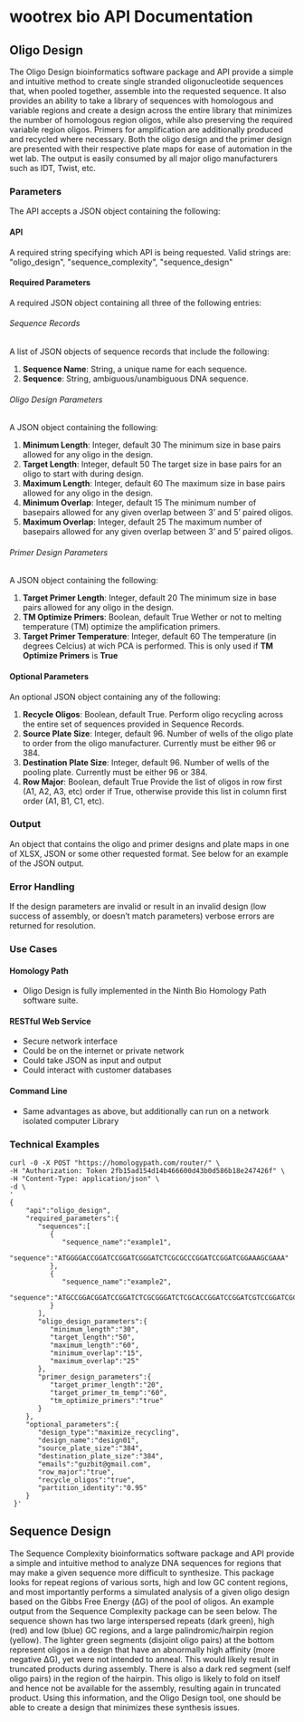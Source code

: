 # wootrex bio API Documentation

## Oligo Design

The Oligo Design bioinformatics software package and API provide a simple and intuitive method to create single stranded oligonucleotide sequences that, when pooled together, assemble into the requested sequence. It also provides an ability to take a library of sequences with homologous and variable regions and create a design across the entire library that minimizes the number of homologous region oligos, while also preserving the required variable region oligos. Primers for amplification are additionally produced and recycled where necessary. Both the oligo design and the primer design are presented with their respective plate maps for ease of automation in the wet lab. The output is easily consumed by all major oligo manufacturers such as IDT, Twist, etc. 

### Parameters
The API accepts a JSON object containing the following:

#### API
A required string specifying which API is being requested. Valid strings are: "oligo_design", "sequence_complexity", "sequence_design"

#### Required Parameters
A required JSON object containing all three of the following entries:

###### Sequence Records
A list of JSON objects of sequence records that include the following:

1. **Sequence Name**: String, a unique name for each sequence.
2. **Sequence**: String, ambiguous/unambiguous DNA sequence.

###### Oligo Design Parameters
A JSON object containing the following:

1. **Minimum Length**: Integer, default 30
The minimum size in base pairs allowed for any oligo in the design. 
2. **Target Length**: Integer, default 50 
The target size in base pairs for an oligo to start with during design. 
3. **Maximum Length**: Integer, default 60 
The maximum size in base pairs allowed for any oligo in the design. 
4. **Minimum Overlap**: Integer, default 15
The minimum number of basepairs allowed for any given overlap between 3’ and 5’ paired oligos.
5. **Maximum Overlap**: Integer, default 25
The maximum number of basepairs allowed for any given overlap between 3’ and 5’ paired oligos.

###### Primer Design Parameters 
A JSON object containing the following:

1. **Target Primer Length**: Integer, default 20
The minimum size in base pairs allowed for any oligo in the design. 
2. **TM Optimize Primers**: Boolean, default True
Wether or not to melting temperature (TM) optimize the amplification primers. 
3. **Target Primer Temperature**: Integer, default 60
The temperature (in degrees Celcius) at wich PCA is performed. This is only used if **TM Optimize Primers** is **True**


#### Optional Parameters
An optional JSON object containing any of the following:

1. **Recycle Oligos**: Boolean, default True.
Perform oligo recycling across the entire set of sequences provided in 
Sequence Records.
2. **Source Plate Size**: Integer, default 96.
Number of wells of the oligo plate to order from the oligo manufacturer. Currently must be either 96 or 384. 
3. **Destination Plate Size**: Integer, default 96.
Number of wells of the pooling plate. Currently must be either 96 or 384. 
4. **Row Major**: Boolean, default True
Provide the list of oligos in row first (A1, A2, A3, etc) order if True, otherwise provide this list in column first order (A1, B1, C1, etc).

### Output
An object that contains the oligo and primer designs and plate maps in one of XLSX, JSON or some other requested format. See below for an example of the JSON output.

### Error Handling
If the design parameters are invalid or result in an invalid design (low success of assembly, or doesn’t match parameters) verbose errors are returned for resolution.

### Use Cases
#### Homology Path
- Oligo Design is fully implemented in the Ninth Bio Homology Path software suite.
#### RESTful Web Service
- Secure network interface
- Could be on the internet or private network
- Could take JSON as input and output
- Could interact with customer databases
#### Command Line
- Same advantages as above, but additionally can run on a network isolated computer
Library


### Technical Examples

```
curl -0 -X POST "https://homologypath.com/router/" \
-H "Authorization: Token 2fb15ad154d14b466600d43b0d586b18e247426f" \
-H "Content-Type: application/json" \
-d \
'
{
    "api":"oligo_design",
    "required_parameters":{
       "sequences":[
          {
             "sequence_name":"example1",
             "sequence":"ATGGGGACCGGATCCGGATCGGGATCTCGCGCCCGGATCCGGATCGGAAAGCGAAA"
          },
          {
             "sequence_name":"example2",
             "sequence":"ATGCCGGACGGATCCGGATCTCGCGGGATCTCGCACCGGATCCGGATCGTCCGGATCGCGAA"
          }
       ],
       "oligo_design_parameters":{
          "minimum_length":"30",
          "target_length":"50",
          "maximum_length":"60",
          "minimum_overlap":"15",
          "maximum_overlap":"25"
       },
       "primer_design_parameters":{
          "target_primer_length":"20",
          "target_primer_tm_temp":"60",
          "tm_optimize_primers":"true"
       }
    },
    "optional_parameters":{
       "design_type":"maximize_recycling",
       "design_name":"design01",
       "source_plate_size":"384",
       "destination_plate_size":"384",
       "emails":"guzbit@gmail.com",
       "row_major":"true",
       "recycle_oligos":"true",
       "partition_identity":"0.95"
    }
 }'

```



## Sequence Design
The Sequence Complexity bioinformatics software package and API provide a simple and intuitive method to analyze DNA sequences for regions that may make a given sequence more difficult to synthesize. This package looks for repeat regions of various sorts, high and low GC content regions, and most importantly performs a simulated analysis of a given oligo design based on the Gibbs Free Energy (ΔG) of the pool of oligos. An example output from the Sequence Complexity package can be seen below. The sequence shown has two large interspersed repeats (dark green), high (red) and low (blue) GC regions, and a large palindromic/hairpin region (yellow). The lighter green segments (disjoint oligo pairs) at the bottom represent oligos in a design that have an abnormally high affinity (more negative ΔG), yet were not intended to anneal. This would likely result in truncated products during assembly. There is also a dark red segment (self oligo pairs) in the region of the hairpin. This oligo is likely to fold on itself and hence not be available for the assembly, resulting again in truncated product. Using this information, and the Oligo Design tool, one should be able to create a design that minimizes these synthesis issues. 

